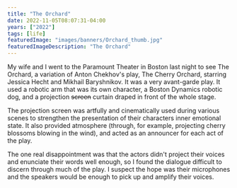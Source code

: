 ```yaml
---
title: "The Orchard"
date: 2022-11-05T08:07:31-04:00
years: ["2022"]
tags: [life]
featuredImage: "images/banners/Orchard_thumb.jpg"
featuredImageDescription: "The Orchard"
---
```

My wife and I went to the Paramount Theater in Boston last night to see The Orchard, a variation of Anton Chekhov's play, The Cherry Orchard, starring Jessica Hecht and Mikhail Baryshnikov. It was a very avant-garde play. It used a robotic arm that was its own character, a Boston Dynamics robotic dog, and a projection ~~screen~~ curtain draped in front of the whole stage.
<!--more-->

The projection screen was artfully and cinematically used during various scenes to strengthen the presentation of their characters inner emotional state. It also provided atmosphere (through, for example, projecting cherry blossoms blowing in the wind), and acted as an announcer for each act of the play.

The one real disappointment was that the actors didn't project their voices and enunciate their words well enough, so I found the dialogue difficult to discern through much of the play. I suspect the hope was their microphones and the speakers would be enough to pick up and amplify their voices.
